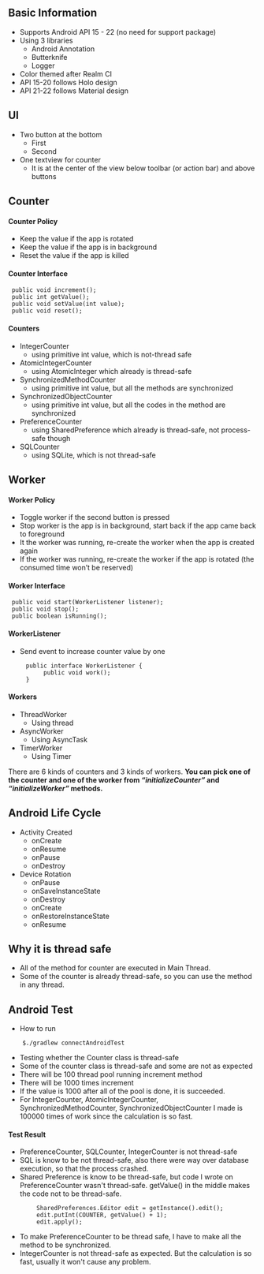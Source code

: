 ## Basic Information
- Supports Android API 15 - 22 (no need for support package)
- Using 3 libraries
    - Android Annotation
    - Butterknife
    - Logger
- Color themed after Realm CI
- API 15-20 follows Holo design
- API 21-22 follows Material design

## UI
- Two button at the bottom
    - First
    - Second
- One textview for counter
    - It is at the center of the view below toolbar (or action bar) and above buttons

## Counter

#### Counter Policy
- Keep the value if the app is rotated
- Keep the value if the app is in background
- Reset the value if the app is killed

#### Counter Interface
     public void increment();
     public int getValue();
     public void setValue(int value);
     public void reset();

#### Counters
- IntegerCounter
    - using primitive int value, which is not-thread safe
- AtomicIntegerCounter
    - using AtomicInteger which already is thread-safe
- SynchronizedMethodCounter
    - using primitive int value, but all the methods are synchronized
- SynchronizedObjectCounter
    - using primitive int value, but all the codes in the method are synchronized
- PreferenceCounter
    - using SharedPreference which already is thread-safe, not process-safe though
- SQLCounter
    - using SQLite, which is not thread-safe

## Worker

#### Worker Policy
- Toggle worker if the second button is pressed
- Stop worker is the app is in background, start back if the app came back to foreground
- It the worker was running, re-create the worker when the app is created again
- If the worker was running, re-create the worker if the app is rotated (the consumed time won’t be reserved)

#### Worker Interface
     public void start(WorkerListener listener);
     public void stop();
     public boolean isRunning();

#### WorkerListener
- Send event to increase counter value by one
```
     public interface WorkerListener {
          public void work();
     }
```

#### Workers
- ThreadWorker
    - Using thread
- AsyncWorker
    - Using AsyncTask
- TimerWorker
    - Using Timer

There are 6 kinds of counters and 3 kinds of workers. **You can pick one of the counter and one of the worker from _“initializeCounter”_ and _“initializeWorker”_ methods.**

## Android Life Cycle
- Activity Created
    - onCreate
    - onResume
    - onPause
    - onDestroy
- Device Rotation
    - onPause
    - onSaveInstanceState
    - onDestroy
    - onCreate
    - onRestoreInstanceState
    - onResume

## Why it is thread safe
- All of the method for counter are executed in Main Thread.
- Some of the counter is already thread-safe, so you can use the method in any thread.

## Android Test
- How to run
```
    $./gradlew connectAndroidTest
```
- Testing whether the Counter class is thread-safe
- Some of the counter class is thread-safe and some are not as expected
- There will be 100 thread pool running increment method
- There will be 1000 times increment
- If the value is 1000 after all of the pool is done, it is succeeded.
- For IntegerCounter, AtomicIntegerCounter, SynchronizedMethodCounter, SynchronizedObjectCounter I made is 100000 times of work since the calculation is so fast.

#### Test Result
- PreferenceCounter, SQLCounter, IntegerCounter is not thread-safe
- SQL is know to be not thread-safe, also there were way over database execution, so that the process crashed.
- Shared Preference is know to be thread-safe, but code I wrote on PreferenceCounter wasn't thread-safe. getValue() in the middle makes the code not to be thread-safe.
```
        SharedPreferences.Editor edit = getInstance().edit();
        edit.putInt(COUNTER, getValue() + 1);
        edit.apply();
```
- To make PreferenceCounter to be thread safe, I have to make all the method to be synchronized.
- IntegerCounter is not thread-safe as expected. But the calculation is so fast, usually it won't cause any problem.
